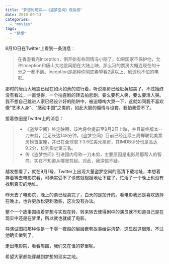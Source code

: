 ```yaml
---
title: "梦想的现实——《盗梦空间》观后感"
date: 2010-09-13
categories: 
  - "movies"
tags: 
  - "梦想"
---
```


8月10日在Twitter上看到一条消息：

> 在香港看完Inception，倒开始有些同情冯小刚了，如果国家不保护他，允许Inception和唐山大地震同期在大陆上映，那么冯的票房大概连现在的十分之一都不到。Inception是那种你彻底希望看2遍以上、剧透也不怕的电影。

那时的唐山大地震已经在如火如荼的进行着，听说票房已经赶英超美了，不过始终没有看过，一直觉得，一个拍喜剧的转去拍悲剧，要么要死人笑，要么要活人哭。我不想自己跳进人家已经设计好的陷阱中，被迫嚎啕大哭一下，这就如同我不喜欢像“艺术人身”、“感动中国”之类的，如此大胆的煽情与设套，我怕我受不了。

接着依旧是Twitter上的消息：

> - 《盗梦空间》终定映期，该片将会提前至9月2日上映，并且最终版本一刀未剪，足足长达148分钟。《盗梦空间》目前已经连续三周蝉联北美票房榜首宝座，并已在全球取下3.6亿美元票房，其IMDB评分也是高达9.2分，位列影史第三名。
> - 传《盗梦空间》引进国内号称一刀未剪，主要原因是电影局那帮人的智商，实在不知道从哪里剪起。对此，我深信不疑。

越发想看了，就在9月1号，Twitter上出现大量盗梦空间的高清下载地址，本想着存着等去电影院看，可确实受不了诱惑就根据地址下载了，忙活了一个晚上也没有找到真实的地址。

昨天去了电影院，晚上的票已经卖完了，白天的是加开的。看电影我还是喜欢选择在晚上，也许更放松更刺激些，这次没有办法。

整个一个故事围绕着梦想与实现在转，转来转去使得剧中的演员就不知道自己是在现实中还是在梦里，所以就也就成了电影。

导演试图把那种像是一千零一夜般的层层嵌套故事给讲清楚，这显然这很难，不过他确实做到了。

走出电影院，看看周围，我们又在谁的梦里呢。

希望大家都能穿越到梦想的现实之地。
